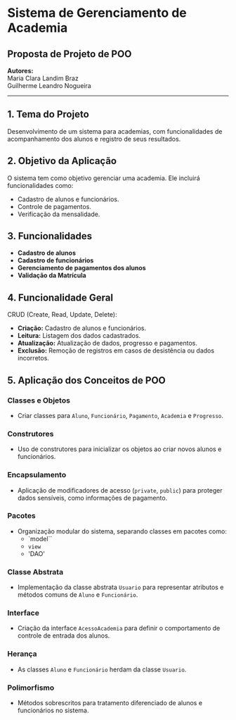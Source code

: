 # Sistema de Gerenciamento de Academia

## Proposta de Projeto de POO
**Autores:**  
Maria Clara Landim Braz  
Guilherme Leandro Nogueira  

---

## 1. Tema do Projeto
Desenvolvimento de um sistema para academias, com funcionalidades de acompanhamento dos alunos e registro de seus resultados.

## 2. Objetivo da Aplicação
O sistema tem como objetivo gerenciar uma academia. Ele incluirá funcionalidades como:
- Cadastro de alunos e funcionários.
- Controle de pagamentos.
- Verificação da mensalidade.

## 3. Funcionalidades
- **Cadastro de alunos**
- **Cadastro de funcionários**
- **Gerenciamento de pagamentos dos alunos**
- **Validação da Matrícula**

## 4. Funcionalidade Geral
CRUD (Create, Read, Update, Delete):
- **Criação:** Cadastro de alunos e funcionários.
- **Leitura:** Listagem dos dados cadastrados.
- **Atualização:** Atualização de dados, progresso e pagamentos.
- **Exclusão:** Remoção de registros em casos de desistência ou dados incorretos.

## 5. Aplicação dos Conceitos de POO
### **Classes e Objetos**
- Criar classes para `Aluno`, `Funcionário`, `Pagamento`, `Academia` e `Progresso`.

### **Construtores**
- Uso de construtores para inicializar os objetos ao criar novos alunos e funcionários.

### **Encapsulamento**
- Aplicação de modificadores de acesso (`private`, `public`) para proteger dados sensíveis, como informações de pagamento.

### **Pacotes**
- Organização modular do sistema, separando classes em pacotes como:
  - `model``
  - `view`
  - 'DAO'

### **Classe Abstrata**
- Implementação da classe abstrata `Usuario` para representar atributos e métodos comuns de `Aluno` e `Funcionário`.

### **Interface**
- Criação da interface `AcessoAcademia` para definir o comportamento de controle de entrada dos alunos.

### **Herança**
- As classes `Aluno` e `Funcionário` herdam da classe `Usuario`.

### **Polimorfismo**
- Métodos sobrescritos para tratamento diferenciado de alunos e funcionários no sistema.
